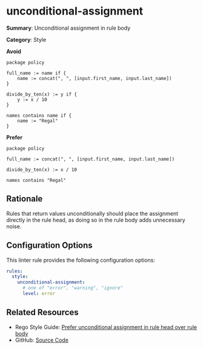 # unconditional-assignment

**Summary**: Unconditional assignment in rule body

**Category**: Style

**Avoid**
```rego
package policy

full_name := name if {
    name := concat(", ", [input.first_name, input.last_name])
}

divide_by_ten(x) := y if {
    y := x / 10
}

names contains name if {
    name := "Regal"
}
```

**Prefer**
```rego
package policy

full_name := concat(", ", [input.first_name, input.last_name])

divide_by_ten(x) := x / 10

names contains "Regal"
```

## Rationale

Rules that return values unconditionally should place the assignment directly in the rule head, as doing so in the rule
body adds unnecessary noise.

## Configuration Options

This linter rule provides the following configuration options:

```yaml
rules:
  style:
    unconditional-assignment:
      # one of "error", "warning", "ignore"
      level: error
```

## Related Resources

- Rego Style Guide: [Prefer unconditional assignment in rule head over rule body](https://github.com/StyraInc/rego-style-guide#prefer-unconditional-assignment-in-rule-head-over-rule-body)
- GitHub: [Source Code](https://github.com/open-policy-agent/regal/blob/main/bundle/regal/rules/style/unconditional-assignment/unconditional_assignment.rego)
